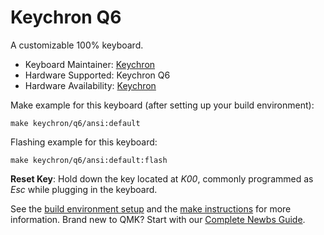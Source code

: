 # Keychron Q6

A customizable 100% keyboard.

* Keyboard Maintainer: [Keychron](https://github.com/keychron)
* Hardware Supported: Keychron Q6
* Hardware Availability: [Keychron](https://www.keychron.com)

Make example for this keyboard (after setting up your build environment):

    make keychron/q6/ansi:default

Flashing example for this keyboard:

    make keychron/q6/ansi:default:flash

**Reset Key**: Hold down the key located at *K00*, commonly programmed as *Esc* while plugging in the keyboard.

See the [build environment setup](https://docs.qmk.fm/#/getting_started_build_tools) and the [make instructions](https://docs.qmk.fm/#/getting_started_make_guide) for more information. Brand new to QMK? Start with our [Complete Newbs Guide](https://docs.qmk.fm/#/newbs).
